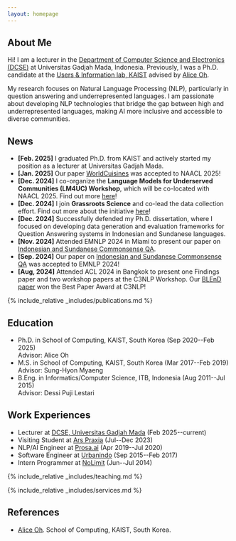 ```yaml
---
layout: homepage
---
```


## About Me

Hi! I am a lecturer in the [Department of Computer Science and Electronics (DCSE)](https://dcse.fmipa.ugm.ac.id/) at Universitas Gadjah Mada, Indonesia. Previously, I was a Ph.D. candidate at the [Users & Information lab, KAIST](https://uilab.kr/) advised by [Alice Oh](https://aliceoh9.github.io/).

My research focuses on Natural Language Processing (NLP), particularly in question answering and underrepresented languages. I am passionate about developing NLP technologies that bridge the gap between high and underrepresented languages, making AI more inclusive and accessible to diverse communities.

## News
- **[Feb. 2025]** I graduated Ph.D. from KAIST and actively started my position as a lecturer at Universitas Gadjah Mada.
- **[Jan. 2025]** Our paper [WorldCuisines](https://arxiv.org/pdf/2410.12705) was accepted to NAACL 2025!
- **[Dec. 2024]** I co-organize the **Language Models for Underserved Communities (LM4UC) Workshop**, which will be co-located with NAACL 2025. Find out more [here](https://lm4uc.github.io/)!
- **[Dec. 2024]** I join **Grassroots Science** and co-lead the data collection effort. Find out more about the initiative [here](https://grassroots.science/)!
- **[Dec. 2024]** Successfully defended my Ph.D. dissertation, where I focused on developing data generation and evaluation frameworks for  Question Answering systems in Indonesian and Sundanese languages.
- **[Nov. 2024]** Attended EMNLP 2024 in Miami to present our paper on [Indonesian and Sundanese Commonsense QA](https://aclanthology.org/2024.emnlp-main.1145/).
- **[Sep. 2024]** Our paper on [Indonesian and Sundanese Commonsense QA](https://aclanthology.org/2024.emnlp-main.1145/) was accepted to EMNLP 2024!
- **[Aug, 2024]** Attended ACL 2024 in Bangkok to present one Findings paper and two workshop papers at the C3NLP Workshop. Our [BLEnD paper](https://arxiv.org/abs/2406.09948) won the Best Paper Award at C3NLP!

{% include_relative _includes/publications.md %}

## Education

- Ph.D. in School of Computing, KAIST, South Korea (Sep 2020--Feb 2025)
  <br>
  Advisor: Alice Oh
- M.S. in School of Computing, KAIST, South Korea (Mar 2017--Feb 2019)
  <br>
  Advisor: Sung-Hyon Myaeng
- B.Eng. in Informatics/Computer Science, ITB, Indonesia (Aug 2011--Jul 2015)
  <br>
  Advisor: Dessi Puji Lestari

## Work Experiences
- Lecturer at [DCSE, Universitas Gadjah Mada](https://dcse.fmipa.ugm.ac.id/) (Feb 2025--current)
- Visiting Student at [Ars Praxia](https://arspraxia.com/) (Jul--Dec 2023)
- NLP/AI Engineer at [Prosa.ai](https://prosa.ai/) (Apr 2019--Jul 2020)
- Software Engineer at [Urbanindo](https://urbanindo.com/) (Sep 2015--Feb 2017)
- Intern Programmer at [NoLimit](https://nolimit.id/) (Jun--Jul 2014)

{% include_relative _includes/teaching.md %}

{% include_relative _includes/services.md %}

## References

- [Alice Oh](https://aliceoh9.github.io/). School of Computing, KAIST, South Korea.
